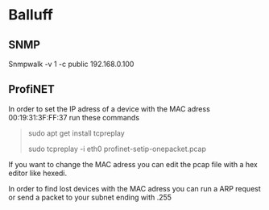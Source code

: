 # Balluff

## SNMP

Snmpwalk -v 1 -c public 192.168.0.100

## ProfiNET

In order to set the IP adress of a device with the MAC adress 00:19:31:3F:FF:37 run these commands

>sudo apt get install tcpreplay
>
>sudo tcpreplay -i eth0 profinet-setip-onepacket.pcap

If you want to change the MAC adress you can edit the pcap file with a hex editor like hexedi.

In order to find lost devices with the MAC adress you can run a ARP request or send a packet to your subnet ending with .255
